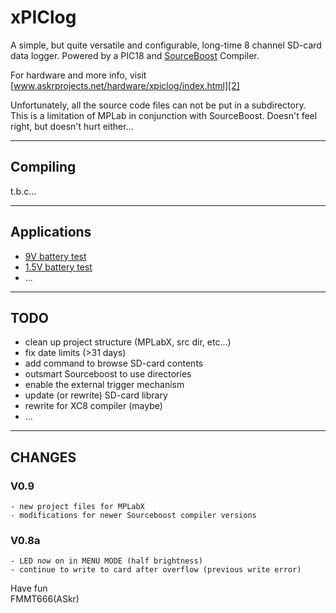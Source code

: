 
xPIClog
=======

A simple, but quite versatile and configurable, long-time 8 channel SD-card data logger.
Powered by a PIC18 and [SourceBoost][1] Compiler.

For hardware and more info, visit [www.askrprojects.net/hardware/xpiclog/index.html][2]

Unfortunately, all the source code files can not be put in a subdirectory.
This is a limitation of MPLab in conjunction with SourceBoost.
Doesn't feel right, but doesn't hurt either...

---

## Compiling

  t.b.c...


---

## Applications

  - [9V battery test][3]
  - [1.5V battery test][4]
  - ...

---

## TODO

  - clean up project structure (MPLabX, src dir, etc...)
  - fix date limits (>31 days)
  - add command to browse SD-card contents
  - outsmart Sourceboost to use directories
  - enable the external trigger mechanism
  - update (or rewrite) SD-card library
  - rewrite for XC8 compiler (maybe)
  - ...


---

## CHANGES

### V0.9
    - new project files for MPLabX
    - modifications for newer Sourceboost compiler versions
          
### V0.8a
    - LED now on in MENU MODE (half brightness)
    - continue to write to card after overflow (previous write error) 


Have fun  
FMMT666(ASkr)  


[1]: http://www.sourceboost.com
[2]: http://www.askrprojects.net/hardware/xpiclog/index.html
[3]: http://www.askrprojects.net/other/battest/index.html
[4]: http://www.askrprojects.net/other/battest2/index.html
